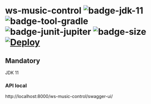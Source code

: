 # ws-music-control ![badge-jdk-11] ![badge-tool-gradle] ![badge-junit-jupiter] ![badge-size] [![Deploy](https://www.herokucdn.com/deploy/button.svg)](https://ws-music-control.herokuapp.com/swagger-ui/)

## Mandatory

JDK 11

### API local
http://localhost:8000/ws-music-control/swagger-ui/

[badge-jdk-11]: https://img.shields.io/badge/jdk-11-9cf.svg "JDK-11"
[badge-tool-gradle]: https://img.shields.io/badge/tool-gradle-0440af.svg "Gradle wrapper included"
[badge-tool-console]: https://img.shields.io/badge/tool-console-022077.svg "Command line tools"
[badge-junit-jupiter]: https://img.shields.io/badge/junit-jupiter-green.svg "JUnit Jupiter Engine"
[badge-size]: https://img.shields.io/github/repo-size/kbmg28/ws-music-control
